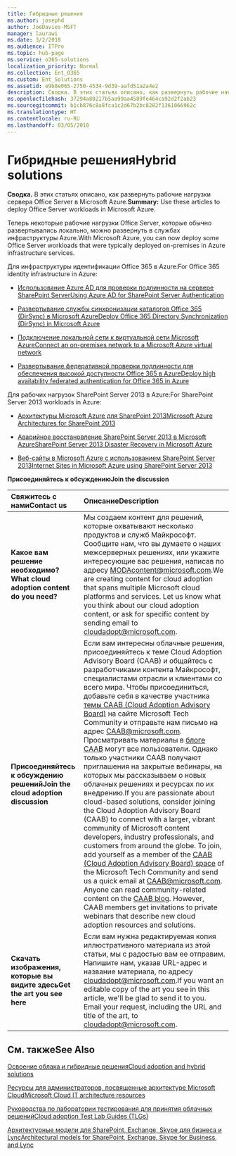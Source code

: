 ```yaml
---
title: Гибридные решения
ms.author: josephd
author: JoeDavies-MSFT
manager: laurawi
ms.date: 3/2/2018
ms.audience: ITPro
ms.topic: hub-page
ms.service: o365-solutions
localization_priority: Normal
ms.collection: Ent_O365
ms.custom: Ent_Solutions
ms.assetid: e9b8e065-2750-4534-9d39-aafd51a2a4e2
description: Сводка. В этих статьях описано, как развернуть рабочие нагрузки сервера Office Server в Microsoft Azure.
ms.openlocfilehash: 37294a80217b5aa99aa4589fe464ca92d2f2ab23
ms.sourcegitcommit: b1cb876c8a8fca1c2d67b2bc8282f1361066962c
ms.translationtype: HT
ms.contentlocale: ru-RU
ms.lasthandoff: 03/05/2018
---
```

# <a name="hybrid-solutions"></a><span data-ttu-id="99fbc-103">Гибридные решения</span><span class="sxs-lookup"><span data-stu-id="99fbc-103">Hybrid solutions</span></span>

 <span data-ttu-id="99fbc-104">**Сводка.** В этих статьях описано, как развернуть рабочие нагрузки сервера Office Server в Microsoft Azure.</span><span class="sxs-lookup"><span data-stu-id="99fbc-104">**Summary:** Use these articles to deploy Office Server workloads in Microsoft Azure.</span></span>
  
<span data-ttu-id="99fbc-105">Теперь некоторые рабочие нагрузки Office Server, которые обычно развертывались локально, можно развернуть в службах инфраструктуры Azure.</span><span class="sxs-lookup"><span data-stu-id="99fbc-105">With Microsoft Azure, you can now deploy some Office Server workloads that were typically deployed on-premises in Azure infrastructure services.</span></span>
  
<span data-ttu-id="99fbc-106">Для инфраструктуры идентификации Office 365 в Azure:</span><span class="sxs-lookup"><span data-stu-id="99fbc-106">For Office 365 identity infrastructure in Azure:</span></span>

- [<span data-ttu-id="99fbc-107">Использование Azure AD для проверки подлинности на сервере SharePoint Server</span><span class="sxs-lookup"><span data-stu-id="99fbc-107">Using Azure AD for SharePoint Server Authentication</span></span>](using-azure-ad-for-sharepoint-server-authentication.md)

- [<span data-ttu-id="99fbc-108">Развертывание службы синхронизации каталогов Office 365 (DirSync) в Microsoft Azure</span><span class="sxs-lookup"><span data-stu-id="99fbc-108">Deploy Office 365 Directory Synchronization (DirSync) in Microsoft Azure</span></span>](deploy-office-365-directory-synchronization-dirsync-in-microsoft-azure.md)
  
- [<span data-ttu-id="99fbc-109">Подключение локальной сети к виртуальной сети Microsoft Azure</span><span class="sxs-lookup"><span data-stu-id="99fbc-109">Connect an on-premises network to a Microsoft Azure virtual network</span></span>](connect-an-on-premises-network-to-a-microsoft-azure-virtual-network.md)
    
- [<span data-ttu-id="99fbc-110">Развертывание федеративной проверки подлинности для обеспечения высокой доступности Office 365 в Azure</span><span class="sxs-lookup"><span data-stu-id="99fbc-110">Deploy high availability federated authentication for Office 365 in Azure</span></span>](deploy-high-availability-federated-authentication-for-office-365-in-azure.md)
    
<span data-ttu-id="99fbc-111">Для рабочих нагрузок SharePoint Server 2013 в Azure:</span><span class="sxs-lookup"><span data-stu-id="99fbc-111">For SharePoint Server 2013 workloads in Azure:</span></span>
  
- [<span data-ttu-id="99fbc-112">Архитектуры Microsoft Azure для SharePoint 2013</span><span class="sxs-lookup"><span data-stu-id="99fbc-112">Microsoft Azure Architectures for SharePoint 2013</span></span>](microsoft-azure-architectures-for-sharepoint-2013.md)
    
- [<span data-ttu-id="99fbc-113">Аварийное восстановление SharePoint Server 2013 в Microsoft Azure</span><span class="sxs-lookup"><span data-stu-id="99fbc-113">SharePoint Server 2013 Disaster Recovery in Microsoft Azure</span></span>](sharepoint-server-2013-disaster-recovery-in-microsoft-azure.md)
    
- [<span data-ttu-id="99fbc-114">Веб-сайты в Microsoft Azure с использованием SharePoint Server 2013</span><span class="sxs-lookup"><span data-stu-id="99fbc-114">Internet Sites in Microsoft Azure using SharePoint Server 2013</span></span>](internet-sites-in-microsoft-azure-using-sharepoint-server-2013.md)
  
    
<span data-ttu-id="99fbc-115">**Присоединяйтесь к обсуждению**</span><span class="sxs-lookup"><span data-stu-id="99fbc-115">**Join the discussion**</span></span>

|<span data-ttu-id="99fbc-116">**Свяжитесь с нами**</span><span class="sxs-lookup"><span data-stu-id="99fbc-116">**Contact us**</span></span>|<span data-ttu-id="99fbc-117">**Описание**</span><span class="sxs-lookup"><span data-stu-id="99fbc-117">**Description**</span></span>|
|:-----|:-----|
|<span data-ttu-id="99fbc-118">**Какое вам решение необходимо?**</span><span class="sxs-lookup"><span data-stu-id="99fbc-118">**What cloud adoption content do you need?**</span></span> <br/> |<span data-ttu-id="99fbc-p101">Мы создаем контент для решений, которые охватывают несколько продуктов и служб Майкрософт. Сообщите нам, что вы думаете о наших межсерверных решениях, или укажите интересующие вас решения, написав по адресу [MODAcontent@microsoft.com](mailto:cloudadopt@microsoft.com?Subject=[Cloud%20Adoption%20Content%20Feedback]:%20).</span><span class="sxs-lookup"><span data-stu-id="99fbc-p101">We are creating content for cloud adoption that spans multiple Microsoft cloud platforms and services. Let us know what you think about our cloud adoption content, or ask for specific content by sending email to [cloudadopt@microsoft.com](mailto:cloudadopt@microsoft.com?Subject=[Cloud%20Adoption%20Content%20Feedback]:%20).  </span></span><br/> |
|<span data-ttu-id="99fbc-121">**Присоединяйтесь к обсуждению решений**</span><span class="sxs-lookup"><span data-stu-id="99fbc-121">**Join the cloud adoption discussion**</span></span> <br/> |<span data-ttu-id="99fbc-p102">Если вам интересны облачные решения, присоединяйтесь к теме Cloud Adoption Advisory Board (CAAB) и общайтесь с разработчиками контента Майкрософт, специалистами отрасли и клиентами со всего мира. Чтобы присоединиться, добавьте себя в качестве участника [темы CAAB (Cloud Adoption Advisory Board)](https://aka.ms/caab) на сайте Microsoft Tech Community и отправьте нам письмо на адрес [CAAB@microsoft.com](mailto:caab@microsoft.com?Subject=I%20just%20joined%20the%20Cloud%20Adoption%20Advisory%20Board!). Просматривать материалы в [блоге CAAB](https://blogs.technet.com/b/solutions_advisory_board/) могут все пользователи. Однако только участники CAAB получают приглашения на закрытые вебинары, на которых мы рассказываем о новых облачных решениях и ресурсах по их внедрению.</span><span class="sxs-lookup"><span data-stu-id="99fbc-p102">If you are passionate about cloud-based solutions, consider joining the Cloud Adoption Advisory Board (CAAB) to connect with a larger, vibrant community of Microsoft content developers, industry professionals, and customers from around the globe. To join, add yourself as a member of the [CAAB (Cloud Adoption Advisory Board) space](https://aka.ms/caab) of the Microsoft Tech Community and send us a quick email at [CAAB@microsoft.com](mailto:caab@microsoft.com?Subject=I%20just%20joined%20the%20Cloud%20Adoption%20Advisory%20Board!). Anyone can read community-related content on the [CAAB blog](https://blogs.technet.com/b/solutions_advisory_board/). However, CAAB members get invitations to private webinars that describe new cloud adoption resources and solutions.  </span></span><br/> |
|<span data-ttu-id="99fbc-125">**Скачать изображения, которые вы видите здесь**</span><span class="sxs-lookup"><span data-stu-id="99fbc-125">**Get the art you see here**</span></span> <br/> |<span data-ttu-id="99fbc-p103">Если вам нужна редактируемая копия иллюстративного материала из этой статьи, мы с радостью вам ее отправим. Напишите нам, указав URL-адрес и название материала, по адресу [cloudadopt@microsoft.com](mailto:cloudadopt@microsoft.com?subject=[Art%20Request]:%20).</span><span class="sxs-lookup"><span data-stu-id="99fbc-p103">If you want an editable copy of the art you see in this article, we'll be glad to send it to you. Email your request, including the URL and title of the art, to [cloudadopt@microsoft.com](mailto:cloudadopt@microsoft.com?subject=[Art%20Request]:%20).  </span></span><br/> |
   
## <a name="see-also"></a><span data-ttu-id="99fbc-128">См. также</span><span class="sxs-lookup"><span data-stu-id="99fbc-128">See Also</span></span>

[<span data-ttu-id="99fbc-129">Освоение облака и гибридные решения</span><span class="sxs-lookup"><span data-stu-id="99fbc-129">Cloud adoption and hybrid solutions</span></span>](cloud-adoption-and-hybrid-solutions.md)
  
[<span data-ttu-id="99fbc-130">Ресурсы для администраторов, посвященные архитектуре Microsoft Cloud</span><span class="sxs-lookup"><span data-stu-id="99fbc-130">Microsoft Cloud IT architecture resources</span></span>](microsoft-cloud-it-architecture-resources.md)
  
[<span data-ttu-id="99fbc-131">Руководства по лаборатории тестирования для принятия облачных решений</span><span class="sxs-lookup"><span data-stu-id="99fbc-131">Cloud adoption Test Lab Guides (TLGs)</span></span>](cloud-adoption-test-lab-guides-tlgs.md)
  
[<span data-ttu-id="99fbc-132">Архитектурные модели для SharePoint, Exchange, Skype для бизнеса и Lync</span><span class="sxs-lookup"><span data-stu-id="99fbc-132">Architectural models for SharePoint, Exchange, Skype for Business, and Lync</span></span>](architectural-models-for-sharepoint-exchange-skype-for-business-and-lync.md)


